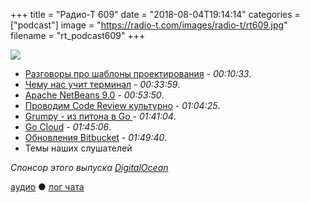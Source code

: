 +++
title = "Радио-Т 609"
date = "2018-08-04T19:14:14"
categories = ["podcast"]
image = "https://radio-t.com/images/radio-t/rt609.jpg"
filename = "rt_podcast609"
+++

![](https://radio-t.com/images/radio-t/rt609.jpg)

- [Разговоры про шаблоны проектирования](https://dev.to/powerwebdev/an-introduction-to-the-concept-of-design-patterns-o29) - *00:10:33*.
- [Чему нас учит терминал](https://brandur.org/interfaces) - *00:33:59*.
- [Apache NetBeans 9.0](https://sdtimes.com/java/apache-netbeans-incubating-9-0-is-now-available/) - *00:53:50*.
- [Проводим Code Review культурно](https://blog.plaid.com/building-an-inclusive-code-review-culture/) - *01:04:25*.
- [Grumpy - из питона в Go ](https://github.com/grumpyhome/grumpy/blob/master/README.md) - *01:41:04*.
- [Go Cloud](https://blog.golang.org/go-cloud) - *01:45:06*.
- [Обновления Bitbucket](https://blog.bitbucket.org/2018/07/19/13-new-bitbucket-cloud-features/) - *01:49:40*.
- Темы наших слушателей

*Спонсор этого выпуска [DigitalOcean](https://www.digitalocean.com)*


[аудио](http://cdn.radio-t.com/rt_podcast609.mp3) ● [лог чата](http://chat.radio-t.com/logs/radio-t-609.html)
<audio src="http://cdn.radio-t.com/rt_podcast609.mp3" preload="none"></audio>
